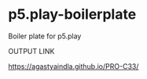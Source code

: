 # p5.play-boilerplate
Boiler plate for p5.play


OUTPUT LINK


https://agastyaindla.github.io/PRO-C33/
